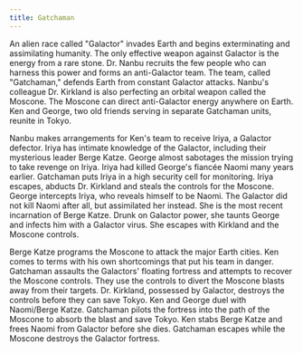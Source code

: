```yaml
---
title: Gatchaman
---
```


An alien race called "Galactor" invades Earth and begins exterminating and
assimilating humanity. The only effective weapon against Galactor is the energy
from a rare stone. Dr. Nanbu recruits the few people who can harness this power
and forms an anti-Galactor team. The team, called "Gatchaman," defends Earth
from constant Galactor attacks. Nanbu's colleague Dr. Kirkland is also
perfecting an orbital weapon called the Moscone. The Moscone can direct
anti-Galactor energy anywhere on Earth. Ken and George, two old friends serving
in separate Gatchaman units, reunite in Tokyo.

Nanbu makes arrangements for Ken's team to receive Iriya, a Galactor defector.
Iriya has intimate knowledge of the Galactor, including their mysterious leader
Berge Katze. George almost sabotages the mission trying to take revenge on
Iriya. Iriya had killed George's fiancée Naomi many years earlier. Gatchaman
puts Iriya in a high security cell for monitoring. Iriya escapes, abducts Dr.
Kirkland and steals the controls for the Moscone. George intercepts Iriya, who
reveals himself to be Naomi. The Galactor did not kill Naomi after all, but
assimilated her instead. She is the most recent incarnation of Berge Katze.
Drunk on Galactor power, she taunts George and infects him with a Galactor
virus. She escapes with Kirkland and the Moscone controls.

Berge Katze programs the Moscone to attack the major Earth cities. Ken comes to
terms with his own shortcomings that put his team in danger. Gatchaman assaults
the Galactors' floating fortress and attempts to recover the Moscone controls.
They use the controls to divert the Moscone blasts away from their targets. Dr.
Kirkland, possessed by Galactor, destroys the controls before they can save
Tokyo. Ken and George duel with Naomi/Berge Katze. Gatchaman pilots the fortress
into the path of the Moscone to absorb the blast and save Tokyo. Ken stabs Berge
Katze and frees Naomi from Galactor before she dies. Gatchaman escapes while the
Moscone destroys the Galactor fortress.
